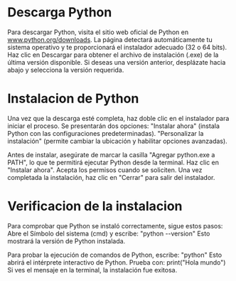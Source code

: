 # Descarga Python
Para descargar Python, visita el sitio web oficial de Python en www.python.org/downloads. La página detectará automáticamente tu sistema operativo y te proporcionará el instalador adecuado (32 o 64 bits).
Haz clic en Descargar para obtener el archivo de instalación (.exe) de la última versión disponible.
Si deseas una versión anterior, desplázate hacia abajo y selecciona la versión requerida.

# Instalacion de Python
Una vez que la descarga esté completa, haz doble clic en el instalador para iniciar el proceso.
Se presentarán dos opciones:
"Instalar ahora" (instala Python con las configuraciones predeterminadas).
"Personalizar la instalación" (permite cambiar la ubicación y habilitar opciones avanzadas).

Antes de instalar, asegúrate de marcar la casilla "Agregar python.exe a PATH", lo que te permitirá ejecutar Python desde la terminal.
Haz clic en "Instalar ahora".
Acepta los permisos cuando se soliciten.
Una vez completada la instalación, haz clic en "Cerrar" para salir del instalador.

# Verificacion de la instalacion
Para comprobar que Python se instaló correctamente, sigue estos pasos:
Abre el Símbolo del sistema (cmd) y escribe:
"python --version"
Esto mostrará la versión de Python instalada.

Para probar la ejecución de comandos de Python, escribe:
"python"
Esto abrirá el intérprete interactivo de Python. Prueba con:
print("Hola mundo")
Si ves el mensaje en la terminal, la instalación fue exitosa.